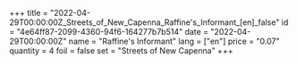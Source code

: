 +++
title = "2022-04-29T00:00:00Z_Streets_of_New_Capenna_Raffine's_Informant_[en]_false"
id = "4e64ff87-2099-4360-94f6-164277b7b514"
date = "2022-04-29T00:00:00Z"
name = "Raffine's Informant"
lang = ["en"]
price = "0.07"
quantity = 4
foil = false
set = "Streets of New Capenna"
+++
